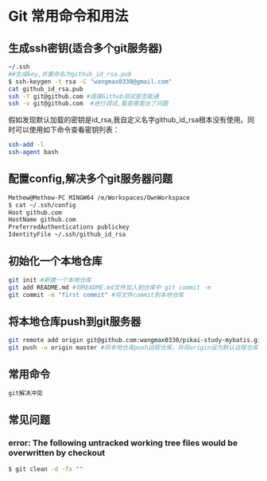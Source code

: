 # Git 常用命令和用法

## 生成ssh密钥(适合多个git服务器)

```bash
~/.ssh
##生成key,并重命名为github_id_rsa.pub 
$ ssh-keygen -t rsa -C "wangmax0330@gmail.com"
cat github_id_rsa.pub  
ssh -T git@github.com #连接Github测试是否能通
ssh -v git@github.com  #进行调试,看是哪里出了问题
```

假如发现默认加载的密钥是id_rsa,我自定义名字github_id_rsa根本没有使用。同时可以使用如下命令查看密钥列表：

```bash
ssh-add -l
ssh-agent bash
```

## 配置config,解决多个git服务器问题

```bash
Methew@Methew-PC MINGW64 /e/Workspaces/OwnWorkspace
$ cat ~/.ssh/config
Host github.com
HostName github.com
PreferredAuthentications publickey
IdentityFile ~/.ssh/github_id_rsa
```

## 初始化一个本地仓库

```bash
git init #新建一个本地仓库
git add README.md #将README.md文件加入到仓库中 git commit -m
git commit -m "first commit" #将文件commit到本地仓库

```

## 将本地仓库push到git服务器

```bash
git remote add origin git@github.com:wangmax0330/pikai-study-mybatis.git # 添加远程仓库，origin只是一个远程仓库的别名，可以随意取
git push -u origin master #将本地仓库push远程仓库，并将origin设为默认远程仓库
```





## 常用命令

```bash
git解决冲突
```

## 常见问题

### error: The following untracked working tree files would be overwritten by checkout 

```bash
$ git clean -d -fx ""
```

